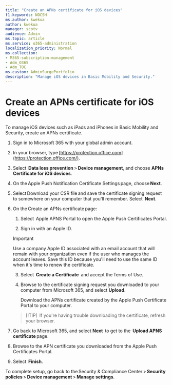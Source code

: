 ```yaml
---
title: "Create an APNs certificate for iOS devices"   
f1.keywords: NOCSH                
ms.author: kwekua      
author: kwekua   
manager: scotv 
audience: Admin 
ms.topic: article 
ms.service: o365-administration 
localization_priority: Normal 
ms.collection:                  
- M365-subscription-management
- Adm_O365
- Adm_TOC
ms.custom: AdminSurgePortfolio
description: "Manage iOS devices in Basic Mobility and Security."  
---
```


# Create an APNs certificate for iOS devices

To manage iOS devices such as iPads and iPhones in Basic Mobility and Security, create an APNs certificate.

1. Sign in to Microsoft 365 with your global admin account.
    
2. In your browser, type [https://protection.office.com](https://protection.office.com/).
    
3. Select  **Data loss prevention** > **Device management**, and choose **APNs Certificate for iOS devices**.    

4. On the Apple Push Notification Certificate Settings page, choose **Next**.
    
5. Select Download your CSR file and save the certificate signing request to somewhere on your computer that you'll remember. Select  **Next**.
    
6. On the Create an APNs certificate page:  

    1. Select  Apple APNS Portal to open the Apple Push Certificates Portal.
    
    2. Sign in with an Apple ID.   

    >[!IMPORTANT]
    >Use a company Apple ID associated with an email account that will remain with your organization even if the user who manages the account leaves. Save this ID because you'll need to use the same ID when it's time to renew the certificate.

    3. Select  **Create a Certificate**  and accept the Terms of Use.
    
    4. Browse to the certificate signing request you downloaded to your computer from Microsoft 365, and select **Upload**.
    
        Download the APNs certificate created by the Apple Push Certificate Portal to your computer.
    
    >[!TIP] 
    >If you're having trouble downloading the certificate, refresh your browser.

7. Go back to Microsoft 365, and select **Next**  to get to the  **Upload APNS certificate** page.
    
8. Browse to the APN certificate you downloaded from the Apple Push Certificates Portal.
    
9. Select  **Finish**.
    
To complete setup, go back to the Security & Compliance Center > **Security policies** > **Device management** > **Manage settings**.